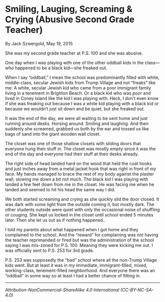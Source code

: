 # Smiling, Lauging, Screaming & Crying (Abusive Second Grade Teacher)

By Jack Szwergold, May 19, 2015

She was my second grade teacher at P.S. 100 and she was abusive.

One day when I was playing with one of the other oddball kids in the class—who happened to be a black kid—she freaked out.

When I say “oddball,” I mean the school was predominantly filled with white, middle-class, secular Jewish kids from Trump Village and not “freaks” like me: A white, secular Jewish kid who came from a poor immigrant family living in a tenement in Brighton Beach. Or a black kid who was poor and lived in Coney Island like the kid I was playing with. Heck, I don’t even know if she was freaking out because I was a white kid playing with a black kid or because we wouldn’t just sit down and be quiet, but she freaked out.

It was the end of the day, we were all waiting to be sent home and just running around desks. Horsing around. Smiling and laughing. And then suddenly she screamed, grabbed us both by the ear and tossed us like bags of sand into the giant wooden wall closet.

The closet was one of those shallow closets with sliding doors that everyone hung their stuff in. The closet was mostly empty since it was the end of the day and everyone had their stuff at their desks already.

The right side of head landed hard on the wood that held the coat hooks and just inches away from a metal jacket hook that was right in front of my face. My hands managed to brace the rest of my body against the plaster wall; slowing me down a bit not much. The black kid I was playing with landed a few feet down from me in the closet. He was facing me when he landed and seemed to hit his head the same way I did.

We both started screaming and crying as she quickly slid the door closed. It was dark with some light from the outside coming it, but mostly dark. The other students outside were quiet with only the occasional noise of shuffling or couging. She kept us locked in the closet until school ended 5 minutes later. Then she let us out as if nothing happened..

I told my parents about what happened when I got home and they complained to the school. And the “reward” for complaining was not having the teacher reprimanded or fired but was the administration of the school saying I was mis-zoned for P.S. 100. Meaning they were kicking me out. I was officially sent to P.S. 253 for 3rd grade.

P.S. 253 was supposedly the “bad” school where all the non-Trump Village kids went. But at least it was in my immediate, immigrant-filled, mixed, working-class, tenement-filled neighborhood. And everyone there was an “oddball” in some way so at least I had a better chance of fitting in.

***

*Attribution-NonCommercial-ShareAlike 4.0 International (CC-BY-NC-SA-4.0)*
